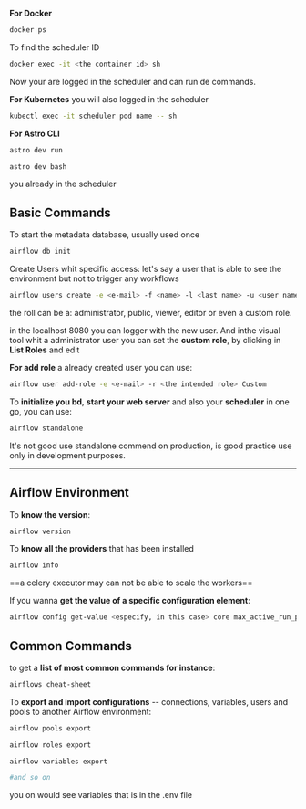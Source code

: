  **For Docker**
 ```bash
 docker ps
 ```
 To find the scheduler ID

```bash
docker exec -it <the container id> sh
```
Now your are logged in the scheduler and can run de commands.


**For Kubernetes**
you will also logged in the scheduler
```bash
kubectl exec -it scheduler pod name -- sh
```

**For Astro CLI**
```bash
astro dev run
```

```bash
astro dev bash
```
you already in the scheduler 


## Basic Commands 

To start the metadata database, usually used once
```bash
airflow db init
```

Create Users whit specific access: 
let's say a user that is able to see the environment but not to trigger any workflows
```bash
airflow users create -e <e-mail> -f <name> -l <last name> -u <user name> - <password> -r <the roll, in this case will be..> Viewer
```
the roll can be a: administrator, public, viewer, editor or even a custom role.

in the localhost 8080 you can logger with the new user. And inthe visual tool whit a administrator  user you can set the **custom role**, by clicking in **List Roles** and edit 

**For add role** a already created   user you can use:
```bash
airflow user add-role -e <e-mail> -r <the intended role> Custom
```

To **initialize you bd**, **start your web server** and also your **scheduler** in one go, you can use:
```bash
airflow standalone
```

It's not good use  standalone commend on production, is good practice use only in development purposes.

----
## Airflow Environment 

To **know the version**:
```bash
airflow version
```

To **know all the providers** that has been installed
```bash
airflow info
```

==a celery executor may can not be able to scale the workers==

If  you wanna **get the value of a specific configuration element**:
```bash
airflow config get-value <especify, in this case> core max_active_run_per_dag
```

## Common Commands

to get a **list of most common commands for instance**:
```bash
airflows cheat-sheet
```

To **export and import configurations** -- connections, variables, users and pools to another Airflow environment:
```bash
airflow pools export

airflow roles export

airflow variables export

#and so on 
```
 you on would see variables that is in the .env file 